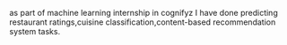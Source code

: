as part of machine learning internship in cognifyz I have done predicting restaurant ratings,cuisine classification,content-based recommendation system tasks.
